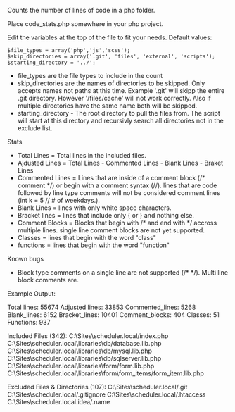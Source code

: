 Counts the number of lines of code in a php folder.

Place code_stats.php somewhere in your php project.

Edit the variables at the top of the file to fit your needs. Default values:

    $file_types = array('php','js','scss');
    $skip_directories = array('.git', 'files', 'external', 'scripts');
    $starting_directory = '../';

* file_types are the file types to include in the count
* skip_directories are the names of directories to be skipped. Only accepts names not paths at this time. Example '.git' will skipp the entire .git directory. However '/files/cache' will not work correctly. Also if multiple directories have the same name both will be skipped. 
* starting_directory - The root directory to pull the files from. The script will start at this directory and recursivly search all directories not in the exclude list.

Stats

* Total Lines = Total lines in the included files.
* Ajdusted Lines = Total Lines - Commented Lines - Blank Lines - Braket Lines
* Commented Lines = Lines that are inside of a comment block (/* comment */) or begin with a comment syntax (//). lines that are code followed by line type comments will not be considered comment lines (int k = 5 // # of weekdays.). 
* Blank Lines = lines with only white space characters.
* Bracket lines = lines that include only { or } and nothing else.
* Comment Blocks = Blocks that begin with /* and end with */ accross multiple lines. single line comment blocks are not yet supported.
* Classes = lines that begin with the word "class"
* functions = lines that begin with the word "function"

Known bugs

* Block type comments on a single line are not supported (/* */). Multi line block comments are.

Example Output:

Total lines: 55674
Adjusted lines: 33853
Commented_lines: 5268
Blank_lines: 6152
Bracket_lines: 10401
Comment_blocks: 404
Classes: 51
Functions: 937

Included Files (342): 
C:\Sites\scheduler.local/index.php
C:\Sites\scheduler.local\libraries\db/database.lib.php
C:\Sites\scheduler.local\libraries\db/mysql.lib.php
C:\Sites\scheduler.local\libraries\db/sqlserver.lib.php
C:\Sites\scheduler.local\libraries\form/form.lib.php
C:\Sites\scheduler.local\libraries\form\form_items/form_item.lib.php

Excluded Files & Directories (107): 
C:\Sites\scheduler.local/.git
C:\Sites\scheduler.local/.gitignore
C:\Sites\scheduler.local/.htaccess
C:\Sites\scheduler.local\.idea/.name
